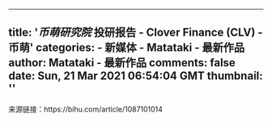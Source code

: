 
---
title: '_币萌研究院_ 投研报告 - Clover Finance (CLV) - 币萌'
categories: 
    - 新媒体
    - Matataki - 最新作品
author: Matataki - 最新作品
comments: false
date: Sun, 21 Mar 2021 06:54:04 GMT
thumbnail: ''
---

<div>   
来源链接：https://bihu.com/article/1087101014  
</div>
            